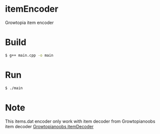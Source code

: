 # itemEncoder
Growtopia item encoder
# Build
```bash 
$ g++ main.cpp -o main
```
# Run
```bash 
$ ./main
```
# Note
This items.dat encoder only work with item decoder from Growtopianoobs item decoder
[Growtopianoobs itemDecoder](https://github.com/GrowtopiaNoobs/Growtopia_ItemsDecoder)

